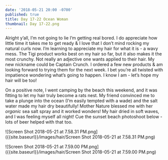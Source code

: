 ```yaml
---
date: '2018-05-21 20:00 -0700'
published: true
title: Day 17-22 Ocean Woman
thumbnail: Day 17-22.png
---
```

Alright y’all, I’m not going to lie I’m getting real bored. I do appreciate how little time it takes me to get ready & I love that I don’t mind rocking my natural curls now. I’m learning to appreciate my hair for what it is - a wavy mess. The Tigi product works best on my hair so far, but it also makes it the most crunchy. Not really an adjective one wants applied to their hair. My new nickname could be Captain Crunch. I ordered a few new products & am looking forward to trying them for the next week. I bet you’re all twisted with impatience wondering what’s going to happen. I know I am - let’s hope my hair will be too!

On a positive note, I went camping by the beach this weekend, and it was fitting to let my hair truly become a rats nest. My friend convinced me to take a plunge into the ocean (I’m easily tempted with a wade) and the salt water made my hair dry beautifully! Mother Nature blessed me with her _organic_ sea salt spray and it worked wonders! My hair dried in soft waves, and I was feeling myself all night! Cue the sunset beach photoshoot below - lots of beer helped with that too. 

![Screen Shot 2018-05-21 at 7.58.31 PM.png]({{site.baseurl}}/images/hair/Screen Shot 2018-05-21 at 7.58.31 PM.png)

![Screen Shot 2018-05-21 at 7.59.00 PM.png]({{site.baseurl}}/images/hair/Screen Shot 2018-05-21 at 7.59.00 PM.png)



